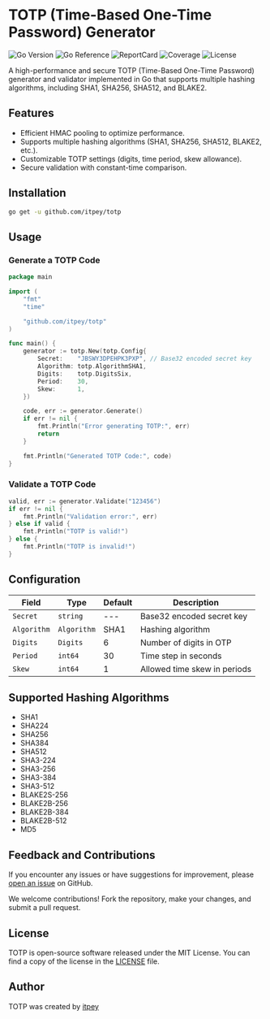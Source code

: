 # TOTP (Time-Based One-Time Password) Generator

![Go Version](https://img.shields.io/badge/Go-1.24%2B-blue)
![Go Reference](https://pkg.go.dev/badge/github.com/itpey/totp.svg)
![ReportCard](https://goreportcard.com/badge/github.com/itpey/totp)
![Coverage](https://coveralls.io/repos/github/itpey/totp/badge.svg?branch=main)
![License](https://img.shields.io/github/license/itpey/totp)

A high-performance and secure TOTP (Time-Based One-Time Password) generator and validator implemented in Go that supports multiple hashing algorithms, including SHA1, SHA256, SHA512, and BLAKE2.

## Features

- Efficient HMAC pooling to optimize performance.
- Supports multiple hashing algorithms (SHA1, SHA256, SHA512, BLAKE2, etc.).
- Customizable TOTP settings (digits, time period, skew allowance).
- Secure validation with constant-time comparison.

## Installation

```sh
go get -u github.com/itpey/totp
```

## Usage

### Generate a TOTP Code

```go
package main

import (
	"fmt"
	"time"

	"github.com/itpey/totp"
)

func main() {
	generator := totp.New(totp.Config{
		Secret:    "JBSWY3DPEHPK3PXP", // Base32 encoded secret key
		Algorithm: totp.AlgorithmSHA1,
		Digits:    totp.DigitsSix,
		Period:    30,
		Skew:      1,
	})

	code, err := generator.Generate()
	if err != nil {
		fmt.Println("Error generating TOTP:", err)
		return
	}

	fmt.Println("Generated TOTP Code:", code)
}
```

### Validate a TOTP Code

```go
valid, err := generator.Validate("123456")
if err != nil {
	fmt.Println("Validation error:", err)
} else if valid {
	fmt.Println("TOTP is valid!")
} else {
	fmt.Println("TOTP is invalid!")
}
```

## Configuration

| Field       | Type        | Default | Description                  |
| ----------- | ----------- | ------- | ---------------------------- |
| `Secret`    | `string`    | ---     | Base32 encoded secret key    |
| `Algorithm` | `Algorithm` | SHA1    | Hashing algorithm            |
| `Digits`    | `Digits`    | 6       | Number of digits in OTP      |
| `Period`    | `int64`     | 30      | Time step in seconds         |
| `Skew`      | `int64`     | 1       | Allowed time skew in periods |

## Supported Hashing Algorithms

- SHA1
- SHA224
- SHA256
- SHA384
- SHA512
- SHA3-224
- SHA3-256
- SHA3-384
- SHA3-512
- BLAKE2S-256
- BLAKE2B-256
- BLAKE2B-384
- BLAKE2B-512
- MD5

## Feedback and Contributions

If you encounter any issues or have suggestions for improvement, please [open an issue](https://github.com/itpey/totp/issues) on GitHub.

We welcome contributions! Fork the repository, make your changes, and submit a pull request.

## License

TOTP is open-source software released under the MIT License. You can find a copy of the license in the [LICENSE](https://github.com/itpey/totp/blob/main/LICENSE) file.

## Author

TOTP was created by [itpey](https://github.com/itpey)
